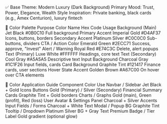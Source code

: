 ✅ Base Theme: Modern Luxury (Dark Background)
Primary Mood: Trust, Power, Elegance, Wealth
Style Inspiration: Private banking, black cards (e.g., Amex Centurion), luxury fintech

🎨 Color Palette
Purpose	Color Name	Hex Code	Usage
Background (Main)	Jet Black	#0B0C10	Full background
Primary Accent	Imperial Gold	#D4AF37	Icons, buttons, borders
Secondary Accent	Platinum Silver	#C0C0C0	Sub-buttons, dividers
CTA / Action Color	Emerald Green	#2ECC71	Success, approve, "Invest"
Alert / Warning	Royal Red	#E74C3C	Delete, alert popups
Text (Primary)	Luxe White	#FFFFFF	Headings, core text
Text (Secondary)	Cool Gray	#A5A5A5	Descriptive text
Input Background	Charcoal Gray	#1C1F26	Input fields, cards
Card Background	Graphite Tint	#121417	Finance cards, user sections
Hover State Accent	Golden Brown	#A67C00	On hover over CTA elements

🧠 Color Application Guide
Component	Color Use
Navbar / Sidebar	Jet Black + Gold Icons
Buttons	Gold (Primary) / Silver (Secondary)
Financial Summary Cards	Graphite Tint + Gold borders
Charts / Graphs	Gold (main), Green (profit), Red (loss)
User Avatar & Settings Panel	Charcoal + Silver Accents
Input Fields / Forms	Charcoal + White Text
Modal / Popup BG	Graphite Tint
Tooltip / Dropdown	Platinum Silver BG + Gray Text
Premium Badge / Tier Label	Gold gradient (optional glow)